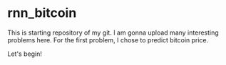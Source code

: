 # rnn_bitcoin
This is starting repository of my git.
I am gonna upload many interesting problems here.
For the first problem, I chose to predict bitcoin price.

Let's begin!
